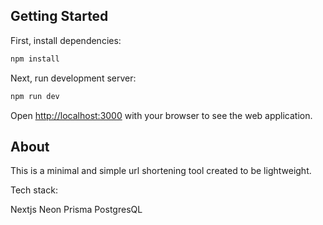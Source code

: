 ## Getting Started

First, install dependencies:

```bash
npm install
```

Next, run development server:

```bash
npm run dev
```

Open [http://localhost:3000](http://localhost:3000) with your browser to see the web application.

## About

This is a minimal and simple url shortening tool created to be lightweight.

Tech stack:

Nextjs
Neon
Prisma
PostgresQL